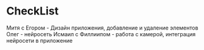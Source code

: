 # CheckList
Митя с Егором - Дизайн приложения, добавление и удаление элементов
Олег - нейросеть
Исмаил с Филлиипом - работа с камерой, интеграция нейросети в приложение
